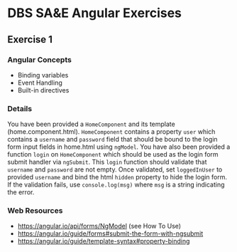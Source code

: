 # DBS SA&E Angular Exercises

## Exercise 1

### Angular Concepts

* Binding variables
* Event Handling
* Built-in directives

### Details

You have been provided a `HomeComponent` and its template (home.component.html). `HomeComponent` contains a property `user` which contains a 
`username` and `password` field that should be bound to the login form input fields in home.html using `ngModel`.
You have also been provided a function `login` on `HomeComponent` which should be used as the login form submit handler via `ngSubmit`. This `login` function should 
validate that `username` and `password` are not empty. Once validated, set `loggedInUser` to provided `username` and bind the html `hidden` property to hide the login form. 
If the validation fails, use `console.log(msg)` where `msg` is a string indicating the error.

### Web Resources

* https://angular.io/api/forms/NgModel (see How To Use)
* https://angular.io/guide/forms#submit-the-form-with-ngsubmit
* https://angular.io/guide/template-syntax#property-binding

